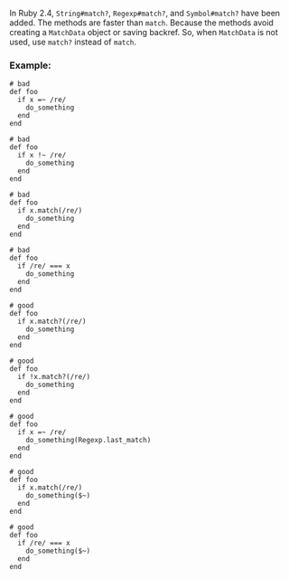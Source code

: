 In Ruby 2.4, `String#match?`, `Regexp#match?`, and `Symbol#match?`
have been added. The methods are faster than `match`.
Because the methods avoid creating a `MatchData` object or saving
backref.
So, when `MatchData` is not used, use `match?` instead of `match`.

### Example:
    # bad
    def foo
      if x =~ /re/
        do_something
      end
    end

    # bad
    def foo
      if x !~ /re/
        do_something
      end
    end

    # bad
    def foo
      if x.match(/re/)
        do_something
      end
    end

    # bad
    def foo
      if /re/ === x
        do_something
      end
    end

    # good
    def foo
      if x.match?(/re/)
        do_something
      end
    end

    # good
    def foo
      if !x.match?(/re/)
        do_something
      end
    end

    # good
    def foo
      if x =~ /re/
        do_something(Regexp.last_match)
      end
    end

    # good
    def foo
      if x.match(/re/)
        do_something($~)
      end
    end

    # good
    def foo
      if /re/ === x
        do_something($~)
      end
    end